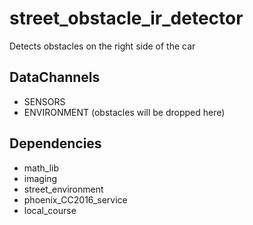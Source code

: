 # street_obstacle_ir_detector
Detects obstacles on the right side of the car

## DataChannels
 - SENSORS
 - ENVIRONMENT (obstacles will be dropped here)

## Dependencies
 * math_lib
 * imaging
 * street_environment 
 * phoenix_CC2016_service 
 * local_course
